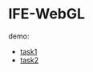 # IFE-WebGL

demo:

+ [task1](https://husterxsp.github.io/IFE-WebGL/task1/)
+ [task2](https://husterxsp.github.io/IFE-WebGL/task2/)